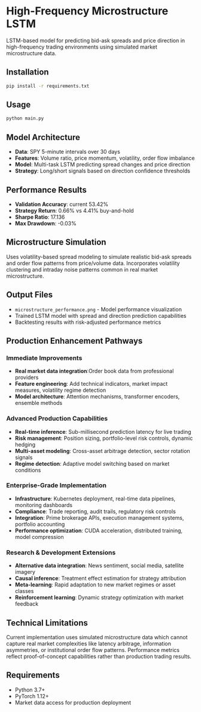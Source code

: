# High-Frequency Microstructure LSTM

LSTM-based model for predicting bid-ask spreads and price direction in high-frequency trading environments using simulated market microstructure data.

## Installation

```bash
pip install -r requirements.txt
```

## Usage

```bash
python main.py
```

## Model Architecture

- **Data**: SPY 5-minute intervals over 30 days
- **Features**: Volume ratio, price momentum, volatility, order flow imbalance
- **Model**: Multi-task LSTM predicting spread changes and price direction
- **Strategy**: Long/short signals based on direction confidence thresholds

## Performance Results

- **Validation Accuracy**: current 53.42%
- **Strategy Return**: 0.66% vs 4.41% buy-and-hold
- **Sharpe Ratio**: 17.136
- **Max Drawdown**: -0.03%

## Microstructure Simulation

Uses volatility-based spread modeling to simulate realistic bid-ask spreads and order flow patterns from price/volume data. Incorporates volatility clustering and intraday noise patterns common in real market microstructure.

## Output Files

- `microstructure_performance.png` - Model performance visualization
- Trained LSTM model with spread and direction prediction capabilities
- Backtesting results with risk-adjusted performance metrics

## Production Enhancement Pathways

### Immediate Improvements
- **Real market data integration**:Order book data from professional providers
- **Feature engineering**: Add technical indicators, market impact measures, volatility regime detection
- **Model architecture**: Attention mechanisms, transformer encoders, ensemble methods

### Advanced Production Capabilities
- **Real-time inference**: Sub-millisecond prediction latency for live trading
- **Risk management**: Position sizing, portfolio-level risk controls, dynamic hedging
- **Multi-asset modeling**: Cross-asset arbitrage detection, sector rotation signals
- **Regime detection**: Adaptive model switching based on market conditions

### Enterprise-Grade Implementation 
- **Infrastructure**: Kubernetes deployment, real-time data pipelines, monitoring dashboards
- **Compliance**: Trade reporting, audit trails, regulatory risk controls
- **Integration**: Prime brokerage APIs, execution management systems, portfolio accounting
- **Performance optimization**: CUDA acceleration, distributed training, model compression

### Research & Development Extensions
- **Alternative data integration**: News sentiment, social media, satellite imagery
- **Causal inference**: Treatment effect estimation for strategy attribution
- **Meta-learning**: Rapid adaptation to new market regimes or asset classes
- **Reinforcement learning**: Dynamic strategy optimization with market feedback

## Technical Limitations

Current implementation uses simulated microstructure data which cannot capture real market complexities like latency arbitrage, information asymmetries, or institutional order flow patterns. Performance metrics reflect proof-of-concept capabilities rather than production trading results.

## Requirements

- Python 3.7+
- PyTorch 1.12+
- Market data access for production deployment

